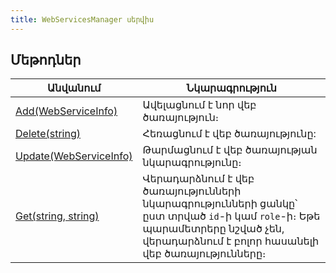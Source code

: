 ```yaml
---
title: WebServicesManager սերվիս
---
```


## Մեթոդներ

| Անվանում | Նկարագրություն |
|----------|----------------|
| [Add(WebServiceInfo)](WebServicesManager/Add.md) | Ավելացնում է նոր վեբ ծառայություն։ |
| [Delete(string)](WebServicesManager/Delete.md) | Հեռացնում է վեբ ծառայությունը: |
| [Update(WebServiceInfo)](WebServicesManager/Update.md) | Թարմացնում է վեբ ծառայության նկարագրությունը։ |
| [Get(string, string)](WebServicesManager/Get.md) | Վերադարձնում է վեբ ծառայությունների նկարագրությունների ցանկը՝ ըստ տրված `id`-ի կամ `role`-ի։ Եթե պարամետրերը նշված չեն, վերադարձնում է բոլոր հասանելի վեբ ծառայությունները։ |